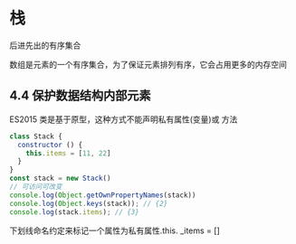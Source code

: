 # 栈

后进先出的有序集合

数组是元素的一个有序集合，为了保证元素排列有序，它会占用更多的内存空间


## 4.4 保护数据结构内部元素
ES2015 类是基于原型，这种方式不能声明私有属性(变量)或 方法
```javascript
class Stack {
  constructor () {
    this.items = [11, 22]
  }
}
const stack = new Stack()
// 可访问可改变
console.log(Object.getOwnPropertyNames(stack))
console.log(Object.keys(stack)); // {2}
console.log(stack.items); // {3}

```

下划线命名约定来标记一个属性为私有属性.this. _items = []